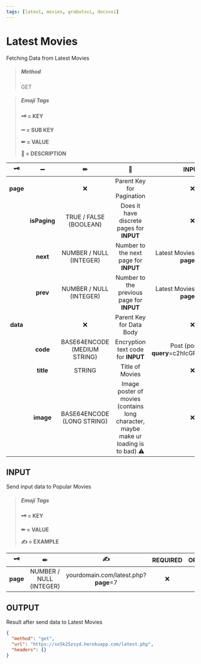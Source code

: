 ```yaml
---
tags: [latest, movies, grabutxxi, docsxxi]
---
```


# Latest Movies

Fetching Data from Latest Movies

<!-- theme: info -->

> ##### **Method**
>
> GET

<!-- theme: info -->

> ##### **Emoji Tags**
>
> **🗝 = KEY**
> 
> **➖ = SUB KEY**
>
> **✏ = VALUE**
>
> **📝 = DESCRIPTION**

|     🗝    |     ➖    |               ✏              |                                          📝                                         |        INPUT        |
| :-------: | :-------: | :--------------------------: | :---------------------------------------------------------------------------------: | :-----------------: |
| **page** |  | ❌ |                          Parent Key for Pagination                         |          ❌          |
|  | **isPaging** |            TRUE / FALSE (BOOLEAN)            |                                   Does it have discrete pages for **INPUT**                                   |          ❌          |
|  | **next** | NUMBER / NULL (INTEGER) | Number to the next page for **INPUT** |          Latest Movies (latest.php?**page**=4)          |
|  | **prev** | NUMBER / NULL (INTEGER) | Number to the previous page for **INPUT** |          Latest Movies (latest.php?**page**=3)          |
| **data** |  | ❌ |                          Parent Key for Data Body                         |          ❌          |
|  | **code** | BASE64ENCODE (MEDIUM STRING) | Encryption text code for **INPUT** |          Post (post.php?**query**=c2hlcGFyZC0yMDIw)          |
|  | **title** | STRING | Title of Movies |          ❌          |
|  | **image** | BASE64ENCODE (LONG STRING) | Image poster of movies (contains long character, maybe make ur loading is to bad) ⚠ |          ❌          |

## INPUT

Send input data to Popular Movies

<!-- theme: info -->

> ##### **Emoji Tags**
>
> **🗝 = KEY**
>
> **✏ = VALUE**
>
> **✍ = EXAMPLE**

|  🗝 |  ✏  |                           ✍                          | REQUIRED | OPTIONAL |
| :-: | :-: | :--------------------------------------------------: | :------: | :------: |
|  **page**  |  NUMBER / NULL (INTEGER)  | yourdomain.com/latest.php?**page**=7 |     ❌    |     ✔    |


## OUTPUT

Result after send data to Latest Movies

```json http
{
  "method": "get",
  "url": "https://xx5k25zsyd.herokuapp.com/latest.php",
  "headers": {}
}
```